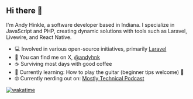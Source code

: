## Hi there 👋

I'm Andy Hinkle, a software developer based in Indiana. I specialize in JavaScript and PHP, creating dynamic solutions with tools such as Laravel, Livewire, and React Native.

- 💻 Involved in various open-source initiatives, primarily [Laravel](https://laravel.com)
- 🔎 You can find me on X, [@andyhnk](https://twitter.com/andyhnk)
- ☕️  Surviving most days with good coffee
- 🌱 Currently learning: How to play the guitar (beginner tips welcome) 🎸
- 🤓 Currently nerding out on: [Mostly Technical Podcast](https://mostlytechnical.com)

[![wakatime](https://wakatime.com/badge/user/3ead2445-b9ef-411b-bb4a-8a4f6aa7618d.svg?style=for-the-badge)](https://wakatime.com/@3ead2445-b9ef-411b-bb4a-8a4f6aa7618d)
